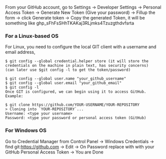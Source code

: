 From your GitHub account, go to Settings → Developer Settings → Personal Access Token → Generate New Token (Give your password) → Fillup the form → click Generate token → Copy the generated Token, it will be something like ghp_sFhFsSHhTKAKaj3RLjmks4Tzuzgthdvfsrta

### For a Linux-based OS 
For Linux, you need to configure the local GIT client with a username and email address,

```
$ git config --global credential.helper store (it will store the credentials on the machine in plain text, has security concerns)
(can later use $git config -l to get the token/password)

$ git config --global user.name "your_github_username"
$ git config --global user.email "your_github_email"
$ git config -l
Once GIT is configured, we can begin using it to access GitHub. Example:

$ git clone https://github.com/YOUR-USERNAME/YOUR-REPOSITORY
> Cloning into `YOUR-REPOSITORY`...
Username: <type your username>
Password: <type your password or personal access token (GitHub)
```

### For Windows OS 
Go to Credential Manager from Control Panel → Windows Credentials → find git:https://github.com → Edit → On Password replace with with your GitHub Personal Access Token → You are Done
